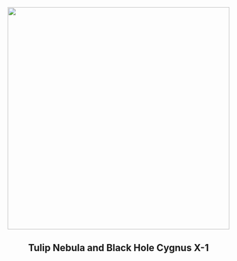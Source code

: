 
<p align="center"><img src="https://apod.nasa.gov/apod/image/2408/Tulip_Shastry_1080.jpg" width="500" height="500"></p>
<h2 align="center"> Tulip Nebula and Black Hole Cygnus X-1 </h2>
